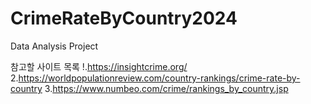 # CrimeRateByCountry2024
Data Analysis Project 

참고할 사이트 목록
!.https://insightcrime.org/
2.https://worldpopulationreview.com/country-rankings/crime-rate-by-country
3.https://www.numbeo.com/crime/rankings_by_country.jsp
